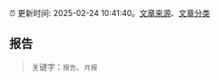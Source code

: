 :alarm_clock: 更新时间: 2025-02-24 10:41:40。[文章来源](/README.md)、[文章分类](/TAGS.md)

## 报告


> 关键字：`报告`、`月报`



